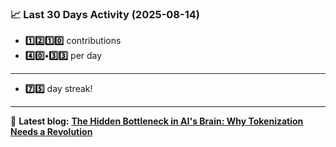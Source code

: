 <!--START_STATS-->
### 📈 Last 30 Days Activity (2025-08-14)  
- **1️⃣2️⃣1️⃣0️⃣** contributions  
- **4️⃣0️⃣•3️⃣3️⃣** per day
---
- **7️⃣5️⃣** day streak!
---
📝 **Latest blog:** [**The Hidden Bottleneck in AI's Brain: Why Tokenization Needs a Revolution**](https://andriak.com/blog/tokenization-revolution)
<!--END_STATS-->
